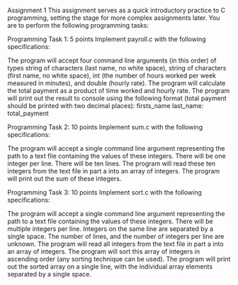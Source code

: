 Assignment 1
This assignment serves as a quick introductory practice to C programming, setting the stage for more complex assignments later. You are to perform the following programming tasks:

Programming Task 1: 5 points
Implement payroll.c with the following specifications:

The program will accept four command line arguments (in this order) of types string of characters (last name, no white space), string of characters (first name, no white space), int (the number of hours worked per week measured in minutes), and double (hourly rate).
The program will calculate the total payment as a product of time worked and hourly rate.
The program will print out the result to console using the following format (total payment should be printed with two decimal places):
firsts_name last_name: total_payment

Programming Task 2: 10 points
Implement sum.c with the following specifications:

The program will accept a single command line argument representing the path to a text file containing the values of these integers.
There will be one integer per line.
There will be ten lines.
The program will read these ten integers from the text file in part a into an array of integers.
The program will print out the sum of these integers.

Programming Task 3: 10 points
Implement sort.c with the following specifications:

The program will accept a single command line argument representing the path to a text file containing the values of these integers.
There will be multiple integers per line.
Integers on the same line are separated by a single space.
The number of lines, and the number of integers per line are unknown.
The program will read all integers from the text file in part a into an array of integers.
The program will sort this array of integers in ascending order (any sorting technique can be used).
The program will print out the sorted array on a single line, with the individual array elements separated by a single space.
